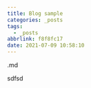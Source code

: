 ```yaml
---
title: Blog sample
categories: _posts
tags:
  - _posts
abbrlink: f8f8fc17
date: 2021-07-09 10:58:10
---
```








.md

sdfsd
